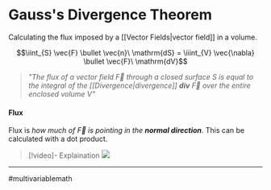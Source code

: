 # Gauss's Divergence Theorem

Calculating the flux imposed by a [[Vector Fields|vector field]] in a volume.

$$\iint_{S} \vec{F} \bullet \vec{n}\ \mathrm{dS} = \iiint_{V} \vec{\nabla} \bullet \vec{F}\ \mathrm{dV}$$
> *"The flux of a vector field $\vec{F}$ through a closed surface $S$ is equal to the integral of the [[Divergence|divergence]] $\mathbf{div}\ \vec{F}$ over the entire enclosed volume $V$"*

#### Flux
Flux is *how much of $\vec{F}$ is pointing in the **normal direction***. This can be calculated with a dot product.


>[!video]- Explaination
>![](https://www.youtube.com/watch?v=TORt20_HjMY)

---
#multivariablemath